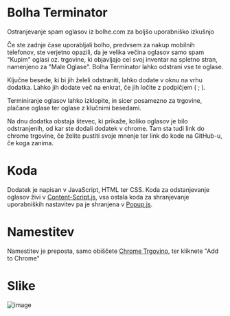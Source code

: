 # Bolha Terminator
Ostranjevanje spam oglasov iz bolhe.com za boljšo uporabniško izkušnjo

Če ste zadnje čase uporabljali bolho, predvsem za nakup mobilnih telefonov, ste verjetno opazili, da je velika večina oglasov samo spam "Kupim" oglasi oz. trgovine, ki objavljajo cel svoj inventar na spletno stran, namenjeno za "Male Oglase". Bolha Terminator lahko odstrani vse te oglase.

Ključne besede, ki bi jih želeli odstraniti, lahko dodate v oknu na vrhu dodatka. Lahko jih dodate več na enkrat, če jih ločite z podpičjem ( ; ).

Terminiranje oglasov lahko izklopite, in sicer posamezno za trgovine, plačane oglase ter oglase z klučnimi besedami.

Na dnu dodatka obstaja števec, ki prikaže, koliko oglasov je bilo odstranjenih, od kar ste dodali dodatek v chrome. Tam sta tudi link do chrome trgovine, če želite pustiti svoje mnenje ter link do kode na GitHub-u, če koga zanima.

# Koda
Dodatek je napisan v JavaScript, HTML ter CSS. Koda za odstanjevanje oglasov živi v [Content-Script.js](content-script.js), vsa ostala koda za shranjevanje uporabniških nastavitev pa je shranjena v [Popup.js](popup.js).

# Namestitev
Namestitev je preposta, samo obiščete [Chrome Trgovino](https://chrome.google.com/webstore/detail/bolha-terminator/ckhgdbedglenocplnnfjibkhnlamlimc), ter kliknete "Add to Chrome"

# Slike
![image](https://user-images.githubusercontent.com/67975101/221524319-0634d5b8-2343-4efe-a6fb-2aa7b7cd2653.png)

